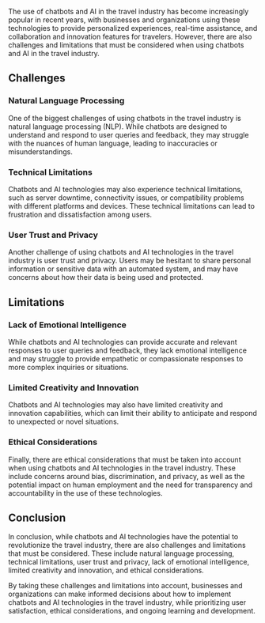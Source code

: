 

The use of chatbots and AI in the travel industry has become increasingly popular in recent years, with businesses and organizations using these technologies to provide personalized experiences, real-time assistance, and collaboration and innovation features for travelers. However, there are also challenges and limitations that must be considered when using chatbots and AI in the travel industry.

Challenges
----------

### Natural Language Processing

One of the biggest challenges of using chatbots in the travel industry is natural language processing (NLP). While chatbots are designed to understand and respond to user queries and feedback, they may struggle with the nuances of human language, leading to inaccuracies or misunderstandings.

### Technical Limitations

Chatbots and AI technologies may also experience technical limitations, such as server downtime, connectivity issues, or compatibility problems with different platforms and devices. These technical limitations can lead to frustration and dissatisfaction among users.

### User Trust and Privacy

Another challenge of using chatbots and AI technologies in the travel industry is user trust and privacy. Users may be hesitant to share personal information or sensitive data with an automated system, and may have concerns about how their data is being used and protected.

Limitations
-----------

### Lack of Emotional Intelligence

While chatbots and AI technologies can provide accurate and relevant responses to user queries and feedback, they lack emotional intelligence and may struggle to provide empathetic or compassionate responses to more complex inquiries or situations.

### Limited Creativity and Innovation

Chatbots and AI technologies may also have limited creativity and innovation capabilities, which can limit their ability to anticipate and respond to unexpected or novel situations.

### Ethical Considerations

Finally, there are ethical considerations that must be taken into account when using chatbots and AI technologies in the travel industry. These include concerns around bias, discrimination, and privacy, as well as the potential impact on human employment and the need for transparency and accountability in the use of these technologies.

Conclusion
----------

In conclusion, while chatbots and AI technologies have the potential to revolutionize the travel industry, there are also challenges and limitations that must be considered. These include natural language processing, technical limitations, user trust and privacy, lack of emotional intelligence, limited creativity and innovation, and ethical considerations.

By taking these challenges and limitations into account, businesses and organizations can make informed decisions about how to implement chatbots and AI technologies in the travel industry, while prioritizing user satisfaction, ethical considerations, and ongoing learning and development.
